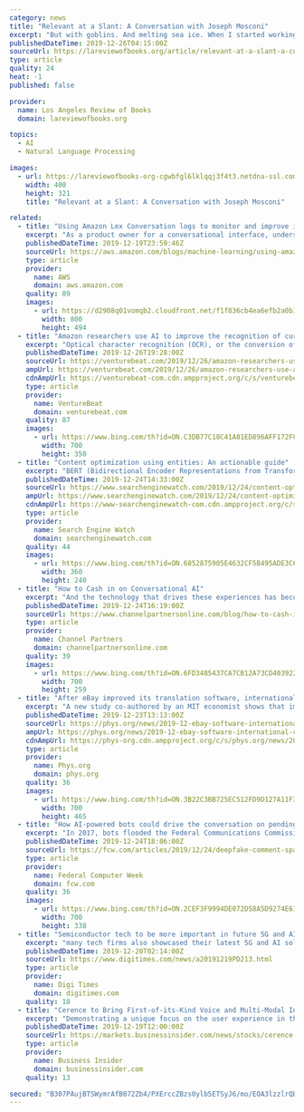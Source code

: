 ```yaml
---
category: news
title: "Relevant at a Slant: A Conversation with Joseph Mosconi"
excerpt: "But with goblins. And melting sea ice. When I started working in the tech industry — geez, almost 20 years ago now — I spent my days at a small startup working on natural language processing and machine learning. We were attempting to create software that could automatically understand the meaning of webpages and classify them into ..."
publishedDateTime: 2019-12-26T04:15:00Z
sourceUrl: https://lareviewofbooks.org/article/relevant-at-a-slant-a-conversation-with-joseph-mosconi
type: article
quality: 24
heat: -1
published: false

provider:
  name: Los Angeles Review of Books
  domain: lareviewofbooks.org

topics:
  - AI
  - Natural Language Processing

images:
  - url: https://lareviewofbooks-org-cgwbfgl6lklqqj3f4t3.netdna-ssl.com/wp-content/uploads/2019/12/josephmosconi.png
    width: 400
    height: 321
    title: "Relevant at a Slant: A Conversation with Joseph Mosconi"

related:
  - title: "Using Amazon Lex Conversation logs to monitor and improve interactions"
    excerpt: "As a product owner for a conversational interface, understanding and improving the user experience without the corresponding visibility or telemetry can feel like driving a car blindfolded. It is important to understand how users are interacting with your bot so that you can continuously improve the"
    publishedDateTime: 2019-12-19T23:59:46Z
    sourceUrl: https://aws.amazon.com/blogs/machine-learning/using-amazon-lex-conversation-logs-to-monitor-and-improve-interactions/
    type: article
    provider:
      name: AWS
      domain: aws.amazon.com
    quality: 89
    images:
      - url: https://d2908q01vomqb2.cloudfront.net/f1f836cb4ea6efb2a0b1b99f41ad8b103eff4b59/2019/12/18/conversational-logs-5.gif
        width: 800
        height: 494
  - title: "Amazon researchers use AI to improve the recognition of curved text"
    excerpt: "Optical character recognition (OCR), or the conversion of images of handwritten or printed text into machine-readable text, is a science that dates back to the early ’70s. But algorithms have long struggled to make out characters that aren’t parallel with horizontal planes, which is why researchers at Amazon developed what they call ..."
    publishedDateTime: 2019-12-26T19:28:00Z
    sourceUrl: https://venturebeat.com/2019/12/26/amazon-researchers-use-ai-to-improve-ocr-for-curved-text/
    ampUrl: https://venturebeat.com/2019/12/26/amazon-researchers-use-ai-to-improve-ocr-for-curved-text/amp/
    cdnAmpUrl: https://venturebeat-com.cdn.ampproject.org/c/s/venturebeat.com/2019/12/26/amazon-researchers-use-ai-to-improve-ocr-for-curved-text/amp/
    type: article
    provider:
      name: VentureBeat
      domain: venturebeat.com
    quality: 87
    images:
      - url: https://www.bing.com/th?id=ON.C3DB77C18C41A81ED896AFF172FCAA7A
        width: 700
        height: 350
  - title: "Content optimization using entities: An actionable guide"
    excerpt: "BERT (Bidirectional Encoder Representations from Transformers) is a Natural Language Processing model that Google introduced in 2018 and began rolling out in October 2019. BERT has the ability to consider the full context of a word based on the words that come before or after named entities. We won’t dive deep, but we’ll look at an example ..."
    publishedDateTime: 2019-12-24T14:33:00Z
    sourceUrl: https://www.searchenginewatch.com/2019/12/24/content-optimization-using-entities/
    ampUrl: https://www.searchenginewatch.com/2019/12/24/content-optimization-using-entities/amp/
    cdnAmpUrl: https://www-searchenginewatch-com.cdn.ampproject.org/c/s/www.searchenginewatch.com/2019/12/24/content-optimization-using-entities/amp/
    type: article
    provider:
      name: Search Engine Watch
      domain: searchenginewatch.com
    quality: 44
    images:
      - url: https://www.bing.com/th?id=ON.6852875905E4632CF5B495ADE3C6E8CD
        width: 360
        height: 240
  - title: "How to Cash in on Conversational AI"
    excerpt: "And the technology that drives these experiences has become more accessible as Google and other API providers move speech and natural language processing to the cloud and reduce the cost of implementing conversational self-service. It isn’t surprising, then, that Gartner has also predicted that virtual agents will drive $1.2 trillion in ..."
    publishedDateTime: 2019-12-24T16:19:00Z
    sourceUrl: https://www.channelpartnersonline.com/blog/how-to-cash-in-on-conversational-ai/
    type: article
    provider:
      name: Channel Partners
      domain: channelpartnersonline.com
    quality: 39
    images:
      - url: https://www.bing.com/th?id=ON.6FD3485437CA7CB12A73CD403922EABD
        width: 700
        height: 259
  - title: "After eBay improved its translation software, international commerce increased sharply"
    excerpt: "A new study co-authored by an MIT economist shows that improved translation software can significantly boost international trade online—a notable case of machine learning having a clear impact on economic activity. The research finds that after eBay improved its automatic translation program in 2014, commerce shot up by 10.9 percent among ..."
    publishedDateTime: 2019-12-23T13:13:00Z
    sourceUrl: https://phys.org/news/2019-12-ebay-software-international-commerce-sharply.html
    ampUrl: https://phys.org/news/2019-12-ebay-software-international-commerce-sharply.amp
    cdnAmpUrl: https://phys-org.cdn.ampproject.org/c/s/phys.org/news/2019-12-ebay-software-international-commerce-sharply.amp
    type: article
    provider:
      name: Phys.org
      domain: phys.org
    quality: 36
    images:
      - url: https://www.bing.com/th?id=ON.3B22C3BB725EC512FD9D127A11F3B5AE
        width: 700
        height: 465
  - title: "How AI-powered bots could drive the conversation on pending federal regs"
    excerpt: "In 2017, bots flooded the Federal Communications Commission's online public comments system with millions of fake missives in support of ending Net Neutrality. Two years later, an experiment by a college senior found that simple Artificial Intelligence tools make it easier than ever to fool humans and computers alike, distorting what is ..."
    publishedDateTime: 2019-12-24T18:06:00Z
    sourceUrl: https://fcw.com/articles/2019/12/24/deepfake-comment-spam-johnson.aspx
    type: article
    provider:
      name: Federal Computer Week
      domain: fcw.com
    quality: 36
    images:
      - url: https://www.bing.com/th?id=ON.2CEF3F9994DE072D58A5D9274E61C744
        width: 700
        height: 338
  - title: "Semiconductor tech to be more important in future 5G and AI applications"
    excerpt: "many tech firms also showcased their latest 5G and AI solutions, including Han Tai Technology presenting graphene materials featuring high heat conductivity, Chang Chun Group displaying high-frequency, high-speed copper foil ideal for 5G high-speed communication needs, Xander International exhibiting multi-tasking wireless communication chips ..."
    publishedDateTime: 2019-12-20T02:14:00Z
    sourceUrl: https://www.digitimes.com/news/a20191219PD213.html
    type: article
    provider:
      name: Digi Times
      domain: digitimes.com
    quality: 18
  - title: "Cerence to Bring First-of-its-Kind Voice and Multi-Modal Interaction to Autonomous, Electric Vehicle at CES 2020"
    excerpt: "Demonstrating a unique focus on the user experience in the autonomous, electric and shared vehicle of the future, Cerence will show how its speech recognition and natural language understanding and output, combined with speech signal enhancement and Saint-Gobain Sekurit’s transparent screen technology, will enable people to interact with the ..."
    publishedDateTime: 2019-12-19T12:00:00Z
    sourceUrl: https://markets.businessinsider.com/news/stocks/cerence-to-bring-first-of-its-kind-voice-and-multi-modal-interaction-to-autonomous-electric-vehicle-at-ces-2020-1028775444
    type: article
    provider:
      name: Business Insider
      domain: businessinsider.com
    quality: 13

secured: "B307PAujBTSWymrAfB072Zb4/PXErccZBzs0ylb5ETSyJ6/mo/EOA3lzzlrQBgukEylGPe3Jh7mNum25YPfN57P+RdkOowZffG5dYfBB8YSbmLRiHwp5atd3+xQixgKgOYI8vH0jz8p8wu/yW6VayYG6/A+IqyZIdzirPKQW73lATDJAeWMzlad0bsRbKuSnlfg6O0Xp1eCGPqATFoaReIAuYqdgeSObdCV9aGZ9+8/fZUTLo/HO8pS9Y4Gcmh75UVMvw2H7NyAx9IfOtT4T5Q==;X7aoXjijjct8F2OTuWAzAg=="
---
```


